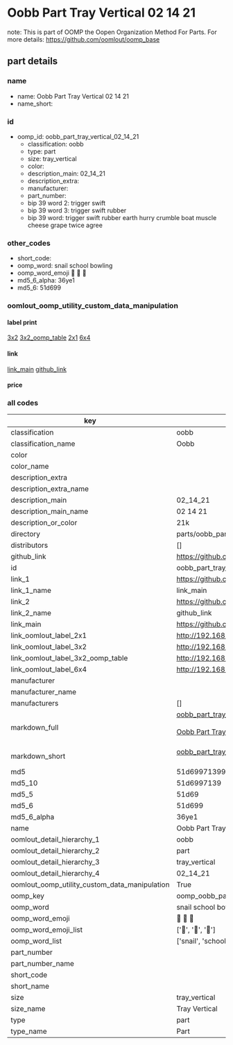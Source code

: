 # Oobb Part Tray Vertical 02 14 21  

note: This is part of OOMP the Oopen Organization Method For Parts. For more details: https://github.com/oomlout/oomp_base

##  part details





### name
* name: Oobb Part Tray Vertical 02 14 21
* name_short: 
### id
* oomp_id: oobb_part_tray_vertical_02_14_21
  * classification: oobb
  * type: part
  * size: tray_vertical
  * color: 
  * description_main: 02_14_21
  * description_extra: 
  * manufacturer: 
  * part_number: 
  * bip 39 word 2: trigger swift
  * bip 39 word 3: trigger swift rubber
  * bip 39 word: trigger swift rubber earth hurry crumble boat muscle cheese grape twice agree

### other_codes
* short_code: 
* oomp_word: snail school bowling
* oomp_word_emoji :snail: :school: :bowling:
* md5_6_alpha: 36ye1
* md5_6: 51d699






### oomlout_oomp_utility_custom_data_manipulation
#### label print
[3x2](http://192.168.1.245:1112/?label=oomp%2036ye1)
[3x2_oomp_table](http://192.168.1.107:1112/?label=oomp%2036ye1)
[2x1](http://192.168.1.242:1112/?label=oomp%2036ye1)
[6x4](http://192.168.1.55:1112/?label=oomp%2036ye1)    

#### link

[link_main](https://github.com/oomlout/oomlout_oomp_current_version_messy/tree/main/parts/oobb_part_tray_vertical_02_14_21) [github_link](https://github.com/oomlout/oomlout_oomp_part_src/tree/main/parts/oobb_part_tray_vertical_02_14_21)                             

#### price







### all codes 
| key | value |  
| --- | --- |  
| classification | oobb |  
| classification_name | Oobb |  
| color |  |  
| color_name |  |  
| description_extra |  |  
| description_extra_name |  |  
| description_main | 02_14_21 |  
| description_main_name | 02 14 21 |  
| description_or_color | 21k |  
| directory | parts/oobb_part_tray_vertical_02_14_21 |  
| distributors | [] |  
| github_link | https://github.com/oomlout/oomlout_oomp_part_src/tree/main/parts/oobb_part_tray_vertical_02_14_21 |  
| id | oobb_part_tray_vertical_02_14_21 |  
| link_1 | https://github.com/oomlout/oomlout_oomp_current_version_messy/tree/main/parts/oobb_part_tray_vertical_02_14_21 |  
| link_1_name | link_main |  
| link_2 | https://github.com/oomlout/oomlout_oomp_part_src/tree/main/parts/oobb_part_tray_vertical_02_14_21 |  
| link_2_name | github_link |  
| link_main | https://github.com/oomlout/oomlout_oomp_current_version_messy/tree/main/parts/oobb_part_tray_vertical_02_14_21 |  
| link_oomlout_label_2x1 | http://192.168.1.242:1112/?label=oomp%2036ye1 |  
| link_oomlout_label_3x2 | http://192.168.1.245:1112/?label=oomp%2036ye1 |  
| link_oomlout_label_3x2_oomp_table | http://192.168.1.107:1112/?label=oomp%2036ye1 |  
| link_oomlout_label_6x4 | http://192.168.1.55:1112/?label=oomp%2036ye1 |  
| manufacturer |  |  
| manufacturer_name |  |  
| manufacturers | [] |  
| markdown_full | [oobb_part_tray_vertical_02_14_21](https://github.com/oomlout/oomlout_oomp_current_version_messy/tree/main/parts/oobb_part_tray_vertical_02_14_21)<br>[](https://github.com/oomlout/oomlout_oomp_current_version_messy/tree/main/parts/oobb_part_tray_vertical_02_14_21)<br>[Oobb Part Tray Vertical 02 14 21](https://github.com/oomlout/oomlout_oomp_current_version_messy/tree/main/parts/oobb_part_tray_vertical_02_14_21)<br><br> |  
| markdown_short | [oobb_part_tray_vertical_02_14_21](https://github.com/oomlout/oomlout_oomp_current_version_messy/tree/main/parts/oobb_part_tray_vertical_02_14_21)<br><br> |  
| md5 | 51d6997139918318d337d45779b6f744 |  
| md5_10 | 51d6997139 |  
| md5_5 | 51d69 |  
| md5_6 | 51d699 |  
| md5_6_alpha | 36ye1 |  
| name | Oobb Part Tray Vertical 02 14 21 |  
| oomlout_detail_hierarchy_1 | oobb |  
| oomlout_detail_hierarchy_2 | part |  
| oomlout_detail_hierarchy_3 | tray_vertical |  
| oomlout_detail_hierarchy_4 | 02_14_21 |  
| oomlout_oomp_utility_custom_data_manipulation | True |  
| oomp_key | oomp_oobb_part_tray_vertical_02_14_21 |  
| oomp_word | snail school bowling |  
| oomp_word_emoji | :snail: :school: :bowling: |  
| oomp_word_emoji_list | [':snail:', ':school:', ':bowling:'] |  
| oomp_word_list | ['snail', 'school', 'bowling'] |  
| part_number |  |  
| part_number_name |  |  
| short_code |  |  
| short_name |  |  
| size | tray_vertical |  
| size_name | Tray Vertical |  
| type | part |  
| type_name | Part |  
